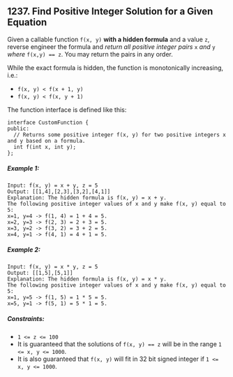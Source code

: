 ## 1237. Find Positive Integer Solution for a Given Equation

Given a callable function ```f(x, y)``` **with a hidden formula** and a value ```z```, reverse engineer the formula and *return all positive integer pairs* ```x``` *and* ```y``` *where* ```f(x,y) == z```. You may return the pairs in any order.

While the exact formula is hidden, the function is monotonically increasing, i.e.:

* ```f(x, y) < f(x + 1, y)```
* ```f(x, y) < f(x, y + 1)```

The function interface is defined like this:
```
interface CustomFunction {
public:
  // Returns some positive integer f(x, y) for two positive integers x and y based on a formula.
  int f(int x, int y);
};
```

##### Example 1:
```
Input: f(x, y) = x + y, z = 5
Output: [[1,4],[2,3],[3,2],[4,1]]
Explanation: The hidden formula is f(x, y) = x + y.
The following positive integer values of x and y make f(x, y) equal to 5:
x=1, y=4 -> f(1, 4) = 1 + 4 = 5.
x=2, y=3 -> f(2, 3) = 2 + 3 = 5.
x=3, y=2 -> f(3, 2) = 3 + 2 = 5.
x=4, y=1 -> f(4, 1) = 4 + 1 = 5.
```
##### Example 2:
```
Input: f(x, y) = x * y, z = 5
Output: [[1,5],[5,1]]
Explanation: The hidden formula is f(x, y) = x * y.
The following positive integer values of x and y make f(x, y) equal to 5:
x=1, y=5 -> f(1, 5) = 1 * 5 = 5.
x=5, y=1 -> f(5, 1) = 5 * 1 = 5.
```

##### Constraints:

* ```1 <= z <= 100```
* It is guaranteed that the solutions of ```f(x, y) == z``` will be in the range ```1 <= x, y <= 1000```.
* It is also guaranteed that ```f(x, y)``` will fit in 32 bit signed integer if ```1 <= x, y <= 1000```.